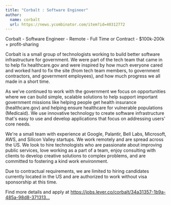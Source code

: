 ```yaml
---
title: "Corbalt : Software Engineer"
author:
  name: corbalt
  url: https://news.ycombinator.com/item?id=40312772
---
```

Corbalt - Software Engineer - Remote - Full Time or Contract - $100k-200k + profit-sharing

Corbalt is a small group of technologists working to build better software infrastructure for government. We were part of the tech team that came in to help fix healthcare.gov and were inspired by how much everyone cared and worked hard to fix the site (from tech team members, to government contractors, and government employees), and how much progress we all made in a short time.

As we’ve continued to work with the government we focus on opportunities where we can build simple, scalable solutions to help support important government missions like helping people get health insurance (healthcare.gov) and helping ensure healthcare for vulnerable populations (Medicaid). We use innovative technology to create software infrastructure that&#x27;s easy to use and develop applications that focus on addressing users&#x27; core needs.

We&#x27;re a small team with experience at Google, Palantir, Bell Labs, Microsoft, AWS, and Silicon Valley startups. We work remotely and are spread across the US. We look to hire technologists who are passionate about improving public services, love working as a part of a team, enjoy consulting with clients to develop creative solutions to complex problems, and are committed to fostering a kind work environment.

Due to contractual requirements, we are limited to hiring candidates currently located in the US and are authorized to work without visa sponsorship at this time.

Find more details and apply at <a href="https:&#x2F;&#x2F;jobs.lever.co&#x2F;corbalt&#x2F;34a31357-1b9a-485a-98d8-371313eb4e5d" rel="nofollow">https:&#x2F;&#x2F;jobs.lever.co&#x2F;corbalt&#x2F;34a31357-1b9a-485a-98d8-371313...</a>
